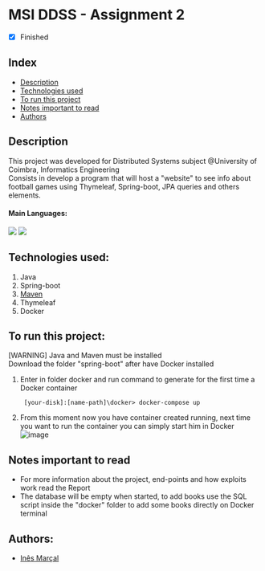 # MSI DDSS - Assignment 2
- [x] Finished

## Index
- [Description](#description)
- [Technologies used](#technologies-used)
- [To run this project](#to-run-this-project)
- [Notes important to read](#notes-important-to-read)
- [Authors](#authors)

## Description
This project was developed for Distributed Systems subject @University of Coimbra, Informatics Engineering <br>
Consists in develop a program that will host a "website" to see info about football games using Thymeleaf, Spring-boot, JPA queries and others elements.

#### Main Languages:
![](https://img.shields.io/badge/Java-333333?style=flat&logo=java&logoColor=FFFFFF) 
![](https://img.shields.io/badge/HTML-333333?style=flat&logo=html5&logoColor=E67925)

## Technologies used:
1. Java
2. Spring-boot 
3. [Maven](https://maven.apache.org/download.cgi)
4. Thymeleaf
5. Docker

## To run this project:
[WARNING] Java and Maven must be installed<br>
Download the folder "spring-boot" after have Docker installed
1. Enter in folder docker and run command to generate for the first time a Docker container
   ```shellscript
    [your-disk]:[name-path]\docker> docker-compose up
    ```
2. From this moment now you have container created running, next time you want to run the container you can simply start him in Docker
![image](https://i.imgur.com/TZLhj6I.png)

## Notes important to read
- For more information about the project, end-points and how exploits work read the Report
- The database will be empty when started, to add books use the SQL script inside the "docker" folder to add some books directly on Docker terminal

## Authors:
- [Inês Marçal](https://github.com/inesmarcal)
